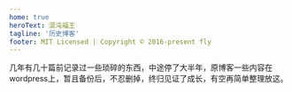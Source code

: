 ```yaml
---
home: true
heroText: 混沌福王
tagline: '历史博客'
footer: MIT Licensed | Copyright © 2016-present fly
---
```


几年有几十篇前记录过一些琐碎的东西，中途停了大半年，原博客一些内容在wordpress上，暂且备份后，不忍删掉，终归见证了成长，有空再简单整理放这。

